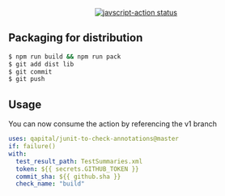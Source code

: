 
<p align="center">
  <a href="https://github.com/actions/javascript-action/actions"><img alt="javscript-action status" src="https://github.com/actions/javascript-action/workflows/units-test/badge.svg"></a>
</p>

## Packaging for distribution

```bash
$ npm run build && npm run pack
$ git add dist lib
$ git commit
$ git push
```

## Usage

You can now consume the action by referencing the v1 branch

```yaml
uses: qapital/junit-to-check-annotations@master
if: failure()
with:
  test_result_path: TestSummaries.xml
  token: ${{ secrets.GITHUB_TOKEN }}
  commit_sha: ${{ github.sha }}
  check_name: "build"
```
